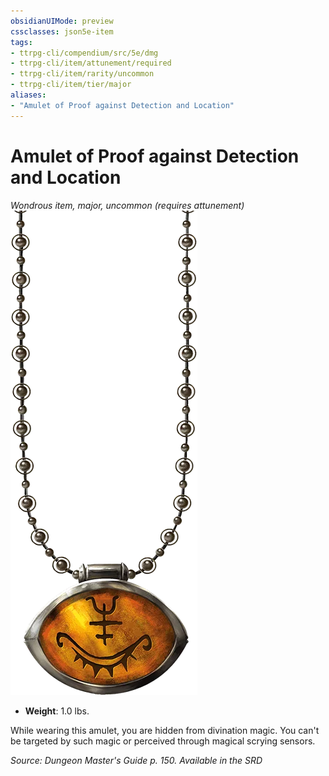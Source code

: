 ```yaml
---
obsidianUIMode: preview
cssclasses: json5e-item
tags:
- ttrpg-cli/compendium/src/5e/dmg
- ttrpg-cli/item/attunement/required
- ttrpg-cli/item/rarity/uncommon
- ttrpg-cli/item/tier/major
aliases: 
- "Amulet of Proof against Detection and Location"
---
```

# Amulet of Proof against Detection and Location
*Wondrous item, major, uncommon (requires attunement)*  
![](/CLI/items/img/amulet-of-proof-against-detection-and-location.webp#right)

- **Weight**: 1.0 lbs.

While wearing this amulet, you are hidden from divination magic. You can't be targeted by such magic or perceived through magical scrying sensors.

*Source: Dungeon Master's Guide p. 150. Available in the <span title='Systems Reference Document (5.1)'>SRD</span>*